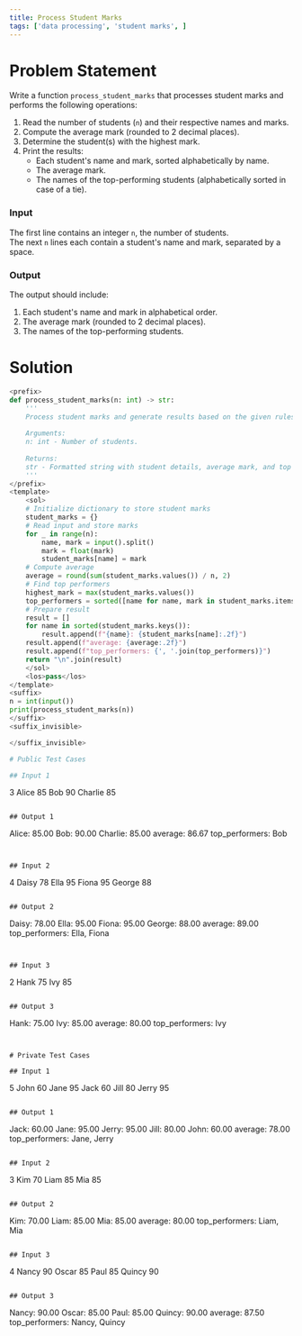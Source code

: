 ```yaml
---
title: Process Student Marks
tags: ['data processing', 'student marks', ]
---
```


# Problem Statement
Write a function `process_student_marks` that processes student marks and performs the following operations:

1. Read the number of students (`n`) and their respective names and marks.
2. Compute the average mark (rounded to 2 decimal places).
3. Determine the student(s) with the highest mark.
4. Print the results:
   - Each student's name and mark, sorted alphabetically by name.
   - The average mark.
   - The names of the top-performing students (alphabetically sorted in case of a tie).

### Input
The first line contains an integer `n`, the number of students.  
The next `n` lines each contain a student's name and mark, separated by a space.

### Output
The output should include:
1. Each student's name and mark in alphabetical order.
2. The average mark (rounded to 2 decimal places).
3. The names of the top-performing students.

# Solution
```python test.py -r 'python test.py'
<prefix>
def process_student_marks(n: int) -> str:
    '''
    Process student marks and generate results based on the given rules.
    
    Arguments:
    n: int - Number of students.
    
    Returns:
    str - Formatted string with student details, average mark, and top performers.
    '''
</prefix>
<template>
    <sol>
    # Initialize dictionary to store student marks
    student_marks = {}
    # Read input and store marks
    for _ in range(n):
        name, mark = input().split()
        mark = float(mark)
        student_marks[name] = mark
    # Compute average
    average = round(sum(student_marks.values()) / n, 2)
    # Find top performers
    highest_mark = max(student_marks.values())
    top_performers = sorted([name for name, mark in student_marks.items() if mark == highest_mark])
    # Prepare result
    result = []
    for name in sorted(student_marks.keys()):
        result.append(f"{name}: {student_marks[name]:.2f}")
    result.append(f"average: {average:.2f}")
    result.append(f"top_performers: {', '.join(top_performers)}")
    return "\n".join(result)
    </sol>
    <los>pass</los>
</template>
<suffix>
n = int(input())
print(process_student_marks(n))
</suffix>
<suffix_invisible>

</suffix_invisible>

# Public Test Cases

## Input 1

```
3
Alice 85
Bob 90
Charlie 85
```

## Output 1

```
Alice: 85.00
Bob: 90.00
Charlie: 85.00
average: 86.67
top_performers: Bob
```


## Input 2

```
4
Daisy 78
Ella 95
Fiona 95
George 88
```

## Output 2

```
Daisy: 78.00
Ella: 95.00
Fiona: 95.00
George: 88.00
average: 89.00
top_performers: Ella, Fiona

```


## Input 3

```
2
Hank 75
Ivy 85
```

## Output 3

```
Hank: 75.00
Ivy: 85.00
average: 80.00
top_performers: Ivy
```


# Private Test Cases

## Input 1

```
5
John 60
Jane 95
Jack 60
Jill 80
Jerry 95
```

## Output 1

```
Jack: 60.00
Jane: 95.00
Jerry: 95.00
Jill: 80.00
John: 60.00
average: 78.00
top_performers: Jane, Jerry
```

## Input 2

```
3
Kim 70
Liam 85
Mia 85
```

## Output 2

```
Kim: 70.00
Liam: 85.00
Mia: 85.00
average: 80.00
top_performers: Liam, Mia
```

## Input 3

```
4
Nancy 90
Oscar 85
Paul 85
Quincy 90
```

## Output 3

```
Nancy: 90.00
Oscar: 85.00
Paul: 85.00
Quincy: 90.00
average: 87.50
top_performers: Nancy, Quincy
```
